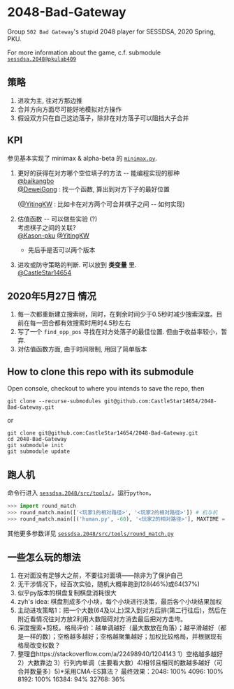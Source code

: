 # 2048-Bad-Gateway
Group `502 Bad Gateway`'s stupid 2048 player for SESSDSA, 2020 Spring, PKU.

For more information about the game, c.f. submodule [`sessdsa.2048@pkulab409`](https://github.com/pkulab409/sessdsa.2048)

## 策略

1. 进攻为主, 往对方那边推
2. 合并方向方面尽可能好地模拟对方操作
3. 假设双方只在自己这边落子，除非在对方落子可以阻挡大子合并

## KPI

参见基本实现了 minimax & alpha-beta 的 [`minimax.py`](./minimax.py). 
1. 更好的获得在对方哪个空位填子的方法 -- 能编程实现的那种  
    [@baikangbo](https://github.com/baikangbo)   
    [@DeweiGong](https://github.com/DeweiGong) : 找一个函数, 算出到对方下子的最好位置
    
    ([@YitingKW](https://github.com/YitingKW) : 比如卡在对方两个可合并棋子之间 -- 如何实现)
2. 估值函数 -- 可以做些实验 (?)  
    考虑棋子之间的关联?  
    [@Kason-pku](https://github.com/Kason-pku) [@YitingKW](https://github.com/YitingKW)
    + 先后手是否可以两个版本
3. 进攻或防守策略的判断. 可以放到 __类变量__ 里.   
    [@CastleStar14654](https://github.com/CastleStar14654)

## 2020年5月27日 情况

1. 每一次都重新建立搜索树，同时，在剩余时间少于0.5秒时减少搜索深度。目前在每一回合都有效搜索时用时4.5秒左右
2. 写了一个 `find_opp_pos` 寻找在对方处落子的最佳位置. 但由于收益率较小，暂弃.
3. 对估值函数方面, 由于时间限制, 用回了简单版本


## How to clone this repo with its submodule
Open console, checkout to where you intends to save the repo, then
```
git clone --recurse-submodules git@github.com:CastleStar14654/2048-Bad-Gateway.git
```
or
```
git clone git@github.com:CastleStar14654/2048-Bad-Gateway.git
cd 2048-Bad-Gateway
git submodule init
git submodule update
```

## 跑人机
命令行进入 [`sessdsa.2048/src/tools/`](./sessdsa.2048/src/tools/)，运行`python`，
```Python
>>> import round_match
>>> round_match.main(['<玩家1的相对路径>', '<玩家2的相对路径>']) # 机与机
>>> round_match.main([('human.py', -60), '<玩家2的相对路径>'], MAXTIME = 5000) # 人机
```
其他更多参数详见 [`sessdsa.2048/src/tools/round_match.py`](./sessdsa.2048/src/tools/)

## 一些怎么玩的想法

1. 在对面没有足够大之前，不要往对面填——除非为了保护自己
2. 无干涉情况下，经百次实验，随机大概率跑到128(46%)或64(37%)
3. 似乎py版本的棋盘复制棋盘消耗很大
4. zyh's idea: 棋盘割成多个小块，每个小块进行决策，最后各个小块结果加权
5. 主动进攻策略1：把一个大数(64及以上)深入到对方后排(第二行往后)，然后在附近看情况往对方放2利用大数阻碍对方消去最后把对方击垮。
6. 深度搜索+剪枝。格局评价：越单调越好（最大数放在角落）；越平滑越好（都是一样的数）；空格越多越好；空格越聚集越好；加权比较格局，并根据现有格局改变权数？
7. 整理自https://stackoverflow.com/a/22498940/1204143
  1）空格越多越好 2）大数靠边 3）行列内单调（主要看大数）4)相邻且相同的数越多越好（可合并数量多）5)*采用CMA-ES算法？
  最终效果：2048: 100% 4096: 100% 8192: 100% 16384: 94% 32768: 36%
